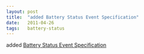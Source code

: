 ```yaml
---
layout: post
title:  "added Battery Status Event Specification"
date:   2011-04-26
tags:   battery-status
---
```


added [Battery Status Event Specification](/spec/battery-status)

